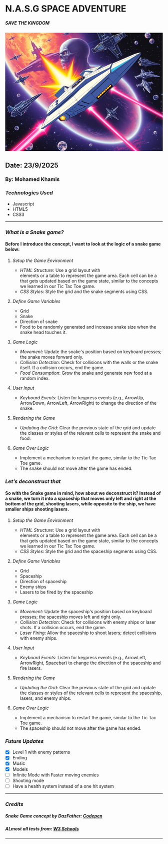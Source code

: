 # N.A.S.G SPACE ADVENTURE

##### SAVE THE KINGDOM
![NASG](/NASGposter.jpg)

## Date: 23/9/2025

### By: Mohamed Khamis

### ***Technologies Used***
* Javascript
* HTML5
* CSS3
***

### ***What is a Snake game?***
#### Before I introduce the concept, I want to look at the logic of a snake game below:

1. *Setup the Game Environment*
    - *HTML Structure*: Use a grid layout with <div> elements or a table to represent the game area. Each cell can be a <div> that gets updated based on the game state, similar to the concepts we learned in our Tic Tac Toe game.
    - *CSS Styles*: Style the grid and the snake segments using CSS.

2. *Define Game Variables*
    - Grid
    - Snake
    - Direction of snake
    - Food to be randomly generated and increase snake size when the snake head touches it.

3. *Game Logic*
    - *Movement*: Update the snake's position based on keyboard presses; the snake moves forward only.
    - *Collision Detection*: Check for collisions with the walls or the snake itself. If a collision occurs, end the game.
    - *Food Consumption*: Grow the snake and generate new food at a random index.

4. *User Input*
    - *Keyboard Events*: Listen for keypress events (e.g., ArrowUp, ArrowDown, ArrowLeft, ArrowRight) to change the direction of the snake.

5. *Rendering the Game*
    - *Updating the Grid*: Clear the previous state of the grid and update the classes or styles of the relevant cells to represent the snake and food.

6. *Game Over Logic*
    - Implement a mechanism to restart the game, similar to the Tic Tac Toe game.
    - The snake should not move after the game has ended.


### ***Let's deconstruct that***
#### So with the Snake game in mind, how about we deconstruct it? Instead of a snake, we turn it into a spaceship that moves only left and right at the bottom of the grid, shooting lasers, while opposite to the ship, we have smaller ships shooting lasers.
1. *Setup the Game Environment*
    - *HTML Structure*: Use a grid layout with <div> elements or a table to represent the game area. Each cell can be a <div> that gets updated based on the game state, similar to the concepts we learned in our Tic Tac Toe game.
    - *CSS Styles*: Style the grid and the spaceship segments using CSS.

2. *Define Game Variables*
    - Grid
    - Spaceship
    - Direction of spaceship
    - Enemy ships
    - Lasers to be fired by the spaceship

3. *Game Logic*
    - *Movement*: Update the spaceship's position based on keyboard presses; the spaceship moves left and right only.
    - *Collision Detection*: Check for collisions with enemy ships or laser shots. If a collision occurs, end the game.
    - *Laser Firing*: Allow the spaceship to shoot lasers; detect collisions with enemy ships.

4. *User Input*
    - *Keyboard Events*: Listen for keypress events (e.g., ArrowLeft, ArrowRight, Spacebar) to change the direction of the spaceship and fire lasers.

5. *Rendering the Game*
    - *Updating the Grid*: Clear the previous state of the grid and update the classes or styles of the relevant cells to represent the spaceship, lasers, and enemy ships.

6. *Game Over Logic*
    - Implement a mechanism to restart the game, similar to the Tic Tac Toe game.
    - The spaceship should not move after the game has ended.


### ***Future Updates***

- [x] Level 1 with enemy patterns
- [x] Ending
- [x] Music
- [x] Models
- [ ] Infinite Mode with Faster moving enemies
- [ ] Shooting mode
- [ ] Have a health system instead of a one hit system
***


### ***Credits***

##### Snake Game concept by DazFather: [Codepen](https://codepen.io/DazFather/pen/rNzWWzv)

##### ALmost all tests from: [W3 Schools](https://www.w3schools.com)


***

